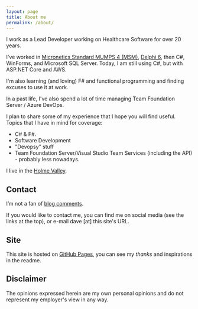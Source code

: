 ```yaml
---
layout: page
title: About me
permalink: /about/
---
```


I work as a Lead Developer working on Healthcare Software for over 20 years.

I've worked in [Micronetics Standard MUMPS 4 (MSM)][msm], [Delphi 6][delphi], then C#, WinForms, and Microsoft SQL 
Server.
Today, I am still using C#, but with ASP.NET Core and AWS.

I'm also learning (and loving) F# and functional programming and finding excuses to use it at work.

In a past life, I've also spend a lot of time managing Team Foundation Server / Azure DevOps.

I plan to share some of my experience that I hope you will find useful. Topics that I have in mind for coverage:

- C# & F#.
- Software Development
- "Devopsy" stuff
- Team Foundation Server/Visual Studio Team Services (including the API) - probably less nowadays.

I live in the [Holme Valley](http://en.wikipedia.org/wiki/Holme_Valley).

## Contact

I’m not a fan of [blog comments](http://www.joelonsoftware.com/items/2007/07/20.html).

If you would like to contact me, you can find me on social media (see the links at the top), or e-mail dave [at] 
this site's URL.

## Site

This site is hosted on [GitHub Pages](https://github.com/xdaDaveShaw/xdaDaveShaw.github.io), you can see my *thanks* 
and inspirations in the readme.

## Disclaimer

The opinions expressed herein are my own personal opinions and do not represent my employer's view in any way.

 [msm]: https://en.wikipedia.org/wiki/MUMPS
 [delphi]: https://en.wikipedia.org/wiki/Delphi_(software)